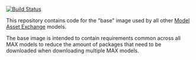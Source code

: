 [![Build Status](https://travis-ci.org/IBM/MAX-Base.svg?branch=master)](https://travis-ci.org/IBM/MAX-Base)

This repository contains code for the "base" image used by all other
[Model Asset Exchange](https://developer.ibm.com/exchanges/models/) models.

The base image is intended to contain requirements common across all MAX models to reduce the amount of packages that
need to be downloaded when downloading multiple MAX models.
